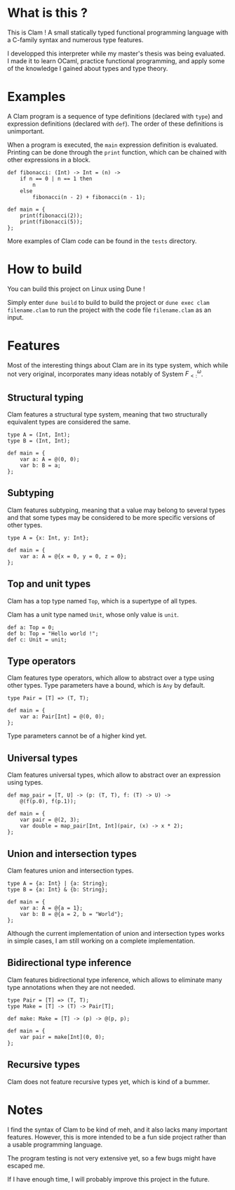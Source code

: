 # What is this ?

This is Clam ! A small statically typed functional programming language with a C-family syntax and numerous type features.

I developped this interpreter while my master's thesis was being evaluated. I made it to learn OCaml, practice functional programming, and apply some of the knowledge I gained about types and type theory.

# Examples

A Clam program is a sequence of type definitions (declared with `type`) and expression definitions (declared with `def`). The order of these definitions is unimportant.

When a program is executed, the `main` expression definition is evaluated. Printing can be done through the `print` function, which can be chained with other expressions in a block.

```
def fibonacci: (Int) -> Int = (n) ->
    if n == 0 | n == 1 then
        n
    else
        fibonacci(n - 2) + fibonacci(n - 1);

def main = {
    print(fibonacci(2));
    print(fibonacci(5));
};
```

More examples of Clam code can be found in the `tests` directory.

# How to build

You can build this project on Linux using Dune !

Simply enter `dune build` to build to build the project or `dune exec clam filename.clam` to run the project with the code file `filename.clam` as an input.

# Features

Most of the interesting things about Clam are in its type system, which while not very original, incorporates many ideas notably of System $F^ω_{<:}$.

## Structural typing

Clam features a structural type system, meaning that two structurally equivalent types are considered the same.

```
type A = (Int, Int);
type B = (Int, Int);

def main = {
    var a: A = @(0, 0);
    var b: B = a;
};
```

## Subtyping

Clam features subtyping, meaning that a value may belong to several types and that some types may be considered to be more specific versions of other types.

```
type A = {x: Int, y: Int};

def main = {
    var a: A = @{x = 0, y = 0, z = 0};
};
```

## Top and unit types

Clam has a top type named `Top`, which is a supertype of all types.

Clam has a unit type named `Unit`, whose only value is `unit`.

```
def a: Top = 0;
def b: Top = "Hello world !";
def c: Unit = unit;
```

## Type operators

Clam features type operators, which allow to abstract over a type using other types. Type parameters have a bound, which is `Any` by default.

```
type Pair = [T] => (T, T);

def main = {
    var a: Pair[Int] = @(0, 0);
};
```

Type parameters cannot be of a higher kind yet.

## Universal types

Clam features universal types, which allow to abstract over an expression using types.

```
def map_pair = [T, U] -> (p: (T, T), f: (T) -> U) ->
    @(f(p.0), f(p.1));

def main = {
    var pair = @(2, 3);
    var double = map_pair[Int, Int](pair, (x) -> x * 2);
};
```

## Union and intersection types

Clam features union and intersection types.

```
type A = {a: Int} | {a: String};
type B = {a: Int} & {b: String};

def main = {
    var a: A = @{a = 1};
    var b: B = @{a = 2, b = "World"};
};
```

Although the current implementation of union and intersection types works in simple cases, I am still working on a complete implementation.

## Bidirectional type inference

Clam features bidirectional type inference, which allows to eliminate many type annotations when they are not needed.

```
type Pair = [T] => (T, T);
type Make = [T] -> (T) -> Pair[T];

def make: Make = [T] -> (p) -> @(p, p);

def main = {
    var pair = make[Int](0, 0);
};
```

## Recursive types

Clam does not feature recursive types yet, which is kind of a bummer.

# Notes

I find the syntax of Clam to be kind of meh, and it also lacks many important features. However, this is more intended to be a fun side project rather than a usable programming language.

The program testing is not very extensive yet, so a few bugs might have escaped me.

If I have enough time, I will probably improve this project in the future.
